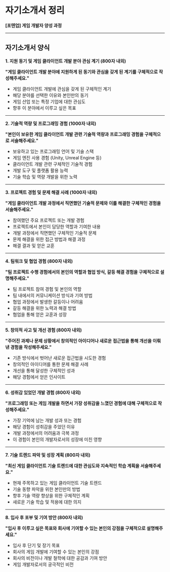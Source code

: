 # 자기소개서 정리

**[포텐업] 게임 개발자 양성 과정**

---

## 자기소개서 양식

**1. 지원 동기 및 게임 클라이언트 개발 분야 관심 계기 (800자 내외)**

**"게임 클라이언트 개발 분야에 지원하게 된 동기와 관심을 갖게 된 계기를 구체적으로 작성해주세요."**

- 게임 클라이언트 개발에 관심을 갖게 된 구체적인 계기
- 해당 분야를 선택한 이유와 본인만의 동기
- 게임 산업 또는 특정 기업에 대한 관심도
- 향후 이 분야에서 이루고 싶은 목표

---

**2. 기술적 역량 및 프로그래밍 경험 (1000자 내외)**

**"본인이 보유한 게임 클라이언트 개발 관련 기술적 역량과 프로그래밍 경험을 구체적으로 서술해주세요."**

- 보유하고 있는 프로그래밍 언어 및 기술 스택
- 게임 엔진 사용 경험 (Unity, Unreal Engine 등)
- 클라이언트 개발 관련 구체적인 기술적 경험
- 개발 도구 및 플랫폼 활용 능력
- 기술 학습 및 역량 개발을 위한 노력

---

**3. 프로젝트 경험 및 문제 해결 사례 (1000자 내외)**

**"게임 클라이언트 개발 과정에서 직면했던 기술적 문제와 이를 해결한 구체적인 경험을 서술해주세요."**

- 참여했던 주요 프로젝트 또는 개발 경험
- 프로젝트에서 본인이 담당한 역할과 기여한 내용
- 개발 과정에서 직면했던 구체적인 기술적 문제
- 문제 해결을 위한 접근 방법과 해결 과정
- 해결 결과 및 얻은 교훈

---

**4. 팀워크 및 협업 경험 (800자 내외)**

**"팀 프로젝트 수행 경험에서의 본인의 역할과 협업 방식, 갈등 해결 경험을 구체적으로 설명해주세요."**

- 팀 프로젝트 참여 경험 및 본인의 역할
- 팀 내에서의 커뮤니케이션 방식과 기여 방법
- 협업 과정에서 발생한 갈등이나 어려움
- 갈등 해결을 위한 노력과 해결 방법
- 협업을 통해 얻은 교훈과 성장

---

**5. 창의적 사고 및 개선 경험 (800자 내외)**

**"주어진 과제나 문제 상황에서 창의적인 아이디어나 새로운 접근법을 통해 개선을 이뤄낸 경험을 작성해주세요."**

- 기존 방식에서 벗어난 새로운 접근법을 시도한 경험
- 창의적인 아이디어를 통한 문제 해결 사례
- 개선을 통해 달성한 구체적인 성과
- 해당 경험에서 얻은 인사이트

---

**6. 성취감 있었던 개발 경험 (800자 내외)**

**"프로그래밍 또는 게임 개발을 하면서 가장 성취감을 느꼈던 경험에 대해 구체적으로 작성해주세요."**

- 가장 기억에 남는 개발 성과 또는 경험
- 해당 경험이 성취감을 주었던 이유
- 개발 과정에서의 어려움과 극복 과정
- 이 경험이 본인의 개발자로서의 성장에 미친 영향

---

**7. 기술 트렌드 파악 및 성장 계획 (800자 내외)**

**"최신 게임 클라이언트 기술 트렌드에 대한 관심도와 지속적인 학습 계획을 서술해주세요."**

- 현재 주목하고 있는 게임 클라이언트 기술 트렌드
- 기술 동향 파악을 위한 본인만의 방법
- 향후 기술 역량 향상을 위한 구체적인 계획
- 새로운 기술 학습 및 적용에 대한 의지

---

**8. 입사 후 포부 및 기여 방안 (800자 내외)**

**"입사 후 이루고 싶은 목표와 회사에 기여할 수 있는 본인의 강점을 구체적으로 설명해주세요."**

- 입사 후 단기 및 장기 목표
- 회사의 게임 개발에 기여할 수 있는 본인의 강점
- 회사의 비전이나 개발 철학에 대한 공감과 기여 방안
- 게임 개발자로서의 궁극적인 비전
